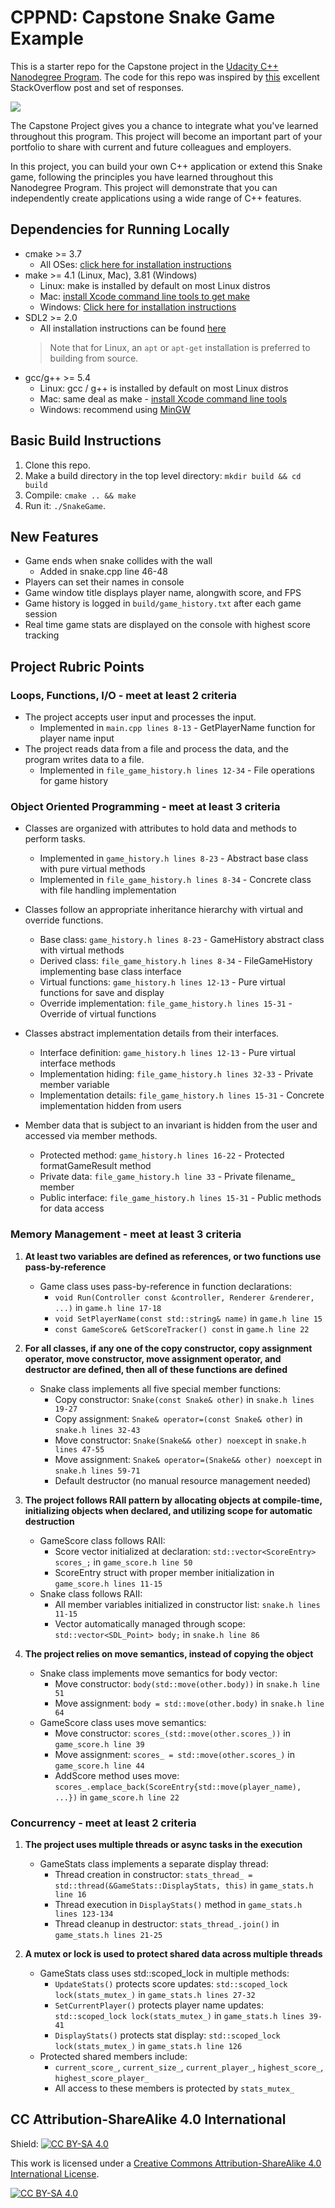 # CPPND: Capstone Snake Game Example

This is a starter repo for the Capstone project in the [Udacity C++ Nanodegree Program](https://www.udacity.com/course/c-plus-plus-nanodegree--nd213). The code for this repo was inspired by [this](https://codereview.stackexchange.com/questions/212296/snake-game-in-c-with-sdl) excellent StackOverflow post and set of responses.

<img src="snake_game.gif"/>

The Capstone Project gives you a chance to integrate what you've learned throughout this program. This project will become an important part of your portfolio to share with current and future colleagues and employers.

In this project, you can build your own C++ application or extend this Snake game, following the principles you have learned throughout this Nanodegree Program. This project will demonstrate that you can independently create applications using a wide range of C++ features.

## Dependencies for Running Locally
* cmake >= 3.7
  * All OSes: [click here for installation instructions](https://cmake.org/install/)
* make >= 4.1 (Linux, Mac), 3.81 (Windows)
  * Linux: make is installed by default on most Linux distros
  * Mac: [install Xcode command line tools to get make](https://developer.apple.com/xcode/features/)
  * Windows: [Click here for installation instructions](http://gnuwin32.sourceforge.net/packages/make.htm)
* SDL2 >= 2.0
  * All installation instructions can be found [here](https://wiki.libsdl.org/Installation)
  >Note that for Linux, an `apt` or `apt-get` installation is preferred to building from source. 
* gcc/g++ >= 5.4
  * Linux: gcc / g++ is installed by default on most Linux distros
  * Mac: same deal as make - [install Xcode command line tools](https://developer.apple.com/xcode/features/)
  * Windows: recommend using [MinGW](http://www.mingw.org/)

## Basic Build Instructions

1. Clone this repo.
2. Make a build directory in the top level directory: `mkdir build && cd build`
3. Compile: `cmake .. && make`
4. Run it: `./SnakeGame`.

## New Features
* Game ends when snake collides with the wall
  * Added in snake.cpp line 46-48
* Players can set their names in console 
* Game window title displays player name, alongwith score, and FPS
* Game history is logged in `build/game_history.txt` after each game session
* Real time game stats are displayed on the console with highest score tracking

## Project Rubric Points
### Loops, Functions, I/O - meet at least 2 criteria
  * The project accepts user input and processes the input.
    * Implemented in `main.cpp lines 8-13` - GetPlayerName function for player name input
  * The project reads data from a file and process the data, and the program writes data to a file.
    * Implemented in `file_game_history.h lines 12-34` - File operations for game history

### Object Oriented Programming - meet at least 3 criteria
  * Classes are organized with attributes to hold data and methods to perform tasks.
    * Implemented in `game_history.h lines 8-23` - Abstract base class with pure virtual methods
    * Implemented in `file_game_history.h lines 8-34` - Concrete class with file handling implementation

  * Classes follow an appropriate inheritance hierarchy with virtual and override functions.
    * Base class: `game_history.h lines 8-23` - GameHistory abstract class with virtual methods
    * Derived class: `file_game_history.h lines 8-34` - FileGameHistory implementing base class interface
    * Virtual functions: `game_history.h lines 12-13` - Pure virtual functions for save and display
    * Override implementation: `file_game_history.h lines 15-31` - Override of virtual functions

  * Classes abstract implementation details from their interfaces.
    * Interface definition: `game_history.h lines 12-13` - Pure virtual interface methods
    * Implementation hiding: `file_game_history.h lines 32-33` - Private member variable
    * Implementation details: `file_game_history.h lines 15-31` - Concrete implementation hidden from users

  * Member data that is subject to an invariant is hidden from the user and accessed via member methods.
    * Protected method: `game_history.h lines 16-22` - Protected formatGameResult method
    * Private data: `file_game_history.h line 33` - Private filename_ member
    * Public interface: `file_game_history.h lines 15-31` - Public methods for data access

### Memory Management - meet at least 3 criteria

1. **At least two variables are defined as references, or two functions use pass-by-reference**
   * Game class uses pass-by-reference in function declarations:
     * `void Run(Controller const &controller, Renderer &renderer, ...)` in `game.h line 17-18`
     * `void SetPlayerName(const std::string& name)` in `game.h line 15`
     * `const GameScore& GetScoreTracker() const` in `game.h line 22`

2. **For all classes, if any one of the copy constructor, copy assignment operator, move constructor, move assignment operator, and destructor are defined, then all of these functions are defined**
   * Snake class implements all five special member functions:
     * Copy constructor: `Snake(const Snake& other)` in `snake.h lines 19-27`
     * Copy assignment: `Snake& operator=(const Snake& other)` in `snake.h lines 32-43`
     * Move constructor: `Snake(Snake&& other) noexcept` in `snake.h lines 47-55`
     * Move assignment: `Snake& operator=(Snake&& other) noexcept` in `snake.h lines 59-71`
     * Default destructor (no manual resource management needed)

3. **The project follows RAII pattern by allocating objects at compile-time, initializing objects when declared, and utilizing scope for automatic destruction**
   * GameScore class follows RAII:
     * Score vector initialized at declaration: `std::vector<ScoreEntry> scores_;` in `game_score.h line 50`
     * ScoreEntry struct with proper member initialization in `game_score.h lines 11-15`
   * Snake class follows RAII:
     * All member variables initialized in constructor list: `snake.h lines 11-15`
     * Vector automatically managed through scope: `std::vector<SDL_Point> body;` in `snake.h line 86`

4. **The project relies on move semantics, instead of copying the object**
   * Snake class implements move semantics for body vector:
     * Move constructor: `body(std::move(other.body))` in `snake.h line 51`
     * Move assignment: `body = std::move(other.body)` in `snake.h line 64`
   * GameScore class uses move semantics:
     * Move constructor: `scores_(std::move(other.scores_))` in `game_score.h line 39`
     * Move assignment: `scores_ = std::move(other.scores_)` in `game_score.h line 44`
     * AddScore method uses move: `scores_.emplace_back(ScoreEntry{std::move(player_name), ...})` in `game_score.h line 22`

### Concurrency - meet at least 2 criteria

1. **The project uses multiple threads or async tasks in the execution**
   * GameStats class implements a separate display thread:
     * Thread creation in constructor: `stats_thread_ = std::thread(&GameStats::DisplayStats, this)` in `game_stats.h line 16`
     * Thread execution in `DisplayStats()` method in `game_stats.h lines 123-134`
     * Thread cleanup in destructor: `stats_thread_.join()` in `game_stats.h lines 21-25`

2. **A mutex or lock is used to protect shared data across multiple threads**
   * GameStats class uses std::scoped_lock in multiple methods:
     * `UpdateStats()` protects score updates: `std::scoped_lock lock(stats_mutex_)` in `game_stats.h lines 27-32`
     * `SetCurrentPlayer()` protects player name updates: `std::scoped_lock lock(stats_mutex_)` in `game_stats.h lines 39-41`
     * `DisplayStats()` protects stat display: `std::scoped_lock lock(stats_mutex_)` in `game_stats.h line 126`
   * Protected shared members include:
     * `current_score_`, `current_size_`, `current_player_`, `highest_score_`, `highest_score_player_`
     * All access to these members is protected by `stats_mutex_`

## CC Attribution-ShareAlike 4.0 International


Shield: [![CC BY-SA 4.0][cc-by-sa-shield]][cc-by-sa]

This work is licensed under a
[Creative Commons Attribution-ShareAlike 4.0 International License][cc-by-sa].

[![CC BY-SA 4.0][cc-by-sa-image]][cc-by-sa]

[cc-by-sa]: http://creativecommons.org/licenses/by-sa/4.0/
[cc-by-sa-image]: https://licensebuttons.net/l/by-sa/4.0/88x31.png
[cc-by-sa-shield]: https://img.shields.io/badge/License-CC%20BY--SA%204.0-lightgrey.svg
